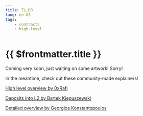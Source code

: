 ```yaml
---
title: TL;DR
lang: en-US
tags:
    - contracts
    - high-level
---
```


# {{ $frontmatter.title }}

Coming very soon, just waiting on some artwork!
Sorry!

In the meantime, check out these community-made explainers!

[High level overview by 0xRafi](https://twitter.com/0xRafi/status/1366864714664402947)

[Deposits into L2 by Bartek Kiepuszewski](https://twitter.com/bkiepuszewski/status/1355913412342145025?s=20)

[Detailed overview by Georgios Konstantopoulos](https://research.paradigm.xyz/optimism)
